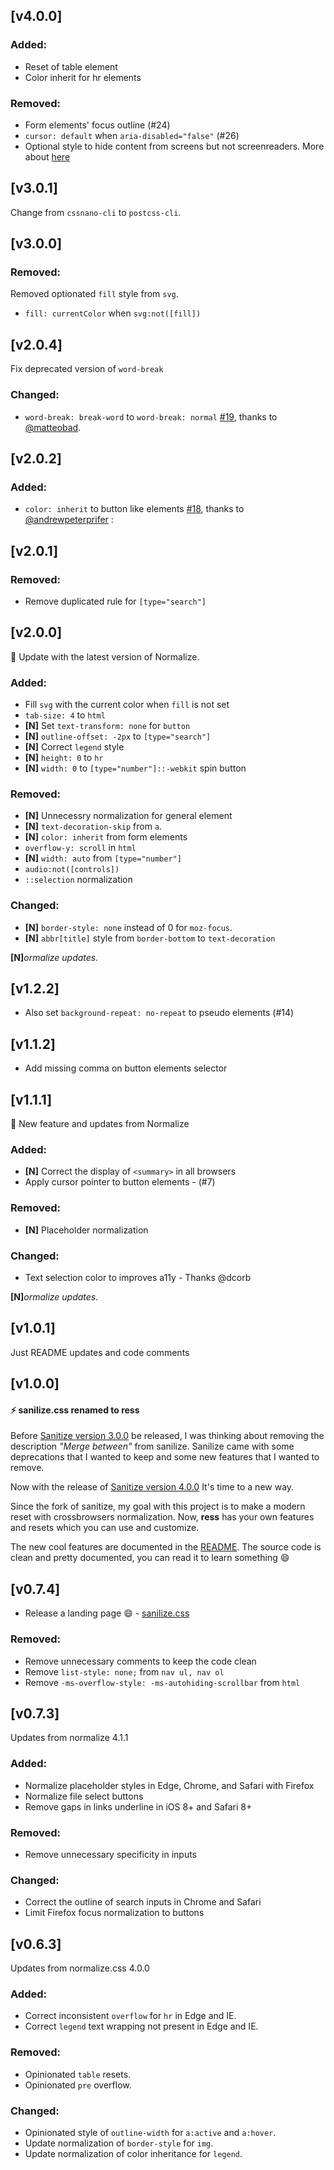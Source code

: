 ## [v4.0.0]

### Added:

-   Reset of table element
-   Color inherit for hr elements

### Removed:

-   Form elements' focus outline (#24)
-   `cursor: default` when `aria-disabled="false"` (#26)
-   Optional style to hide content from screens but not screenreaders. More about [here](https://webaim.org/techniques/css/invisiblecontent/)

## [v3.0.1]

Change from `cssnano-cli` to `postcss-cli`.

## [v3.0.0]

### Removed:

Removed optionated `fill` style from `svg`.

-   `fill: currentColor` when `svg:not([fill])`

## [v2.0.4]

Fix deprecated version of `word-break`

### Changed:

-   `word-break: break-word` to `word-break: normal` [#19](https://github.com/filipelinhares/ress/issues/19), thanks to [@matteobad](https://github.com/matteobad).

## [v2.0.2]

### Added:

-   `color: inherit` to button like elements [#18](https://github.com/filipelinhares/ress/issues/18), thanks to [@andrewpeterprifer](https://github.com/andrewpeterprifer) :

## [v2.0.1]

### Removed:

-   Remove duplicated rule for `[type="search"]`

## [v2.0.0]

:tada: Update with the latest version of Normalize.

### Added:

-   Fill `svg` with the current color when `fill` is not set
-   `tab-size: 4` to `html`
-   **[N]** Set `text-transform: none` for `button`
-   **[N]** `outline-offset: -2px` to `[type="search"]`
-   **[N]** Correct `legend` style
-   **[N]** `height: 0` to `hr`
-   **[N]** `width: 0` to `[type="number"]::-webkit` spin button

### Removed:

-   **[N]** Unnecessry normalization for general element
-   **[N]** `text-decoration-skip` from `a`.
-   **[N]** `color: inherit` from form elements
-   `overflow-y: scroll` in `html`
-   **[N]** `width: auto` from `[type="number"]`
-   `audio:not([controls])`
-   `::selection` normalization

### Changed:

-   **[N]** `border-style: none` instead of 0 for `moz-focus`.
-   **[N]** `abbr[title]` style from `border-bottom` to `text-decoration`

**[N]**_ormalize updates._

## [v1.2.2]

-   Also set `background-repeat: no-repeat` to pseudo elements (#14)

## [v1.1.2]

-   Add missing comma on button elements selector

## [v1.1.1]

:tada: New feature and updates from Normalize

### Added:

-   **[N]** Correct the display of `<summary>` in all browsers
-   Apply cursor pointer to button elements - (#7)

### Removed:

-   **[N]** Placeholder normalization

### Changed:

-   Text selection color to improves a11y - Thanks @dcorb

**[N]**_ormalize updates._

## [v1.0.1]

Just README updates and code comments

## [v1.0.0]

#### :zap: sanilize.css renamed to ress

Before [Sanitize version 3.0.0](https://github.com/10up/sanitize.css/commit/8eb14223c1d5c928a2a51b17d4227849e7b5bdb7) be released, I was thinking about removing the description _"Merge between"_ from sanilize. Sanilize came with some deprecations that I wanted to keep and some new features that I wanted to remove.

Now with the release of [Sanitize version 4.0.0](https://github.com/10up/sanitize.css/commit/bf3d695016cbd5d17c89361d4273f3d5f69aa0ee) It's time to a new way.

Since the fork of sanitize, my goal with this project is to make a modern reset with crossbrowsers normalization. Now, **ress** has your own features and resets which you can use and customize.

The new cool features are documented in the [README](README.md/#features). The source code is clean and pretty documented, you can read it to learn something :smile:

## [v0.7.4]

-   Release a landing page :smile: - [sanilize.css](http://filipelinhares.github.io/sanilize.css/)

### Removed:

-   Remove unnecessary comments to keep the code clean
-   Remove `list-style: none;` from `nav ul, nav ol`
-   Remove `-ms-overflow-style: -ms-autohiding-scrollbar` from `html`

## [v0.7.3]

Updates from normalize 4.1.1

### Added:

-   Normalize placeholder styles in Edge, Chrome, and Safari with Firefox
-   Normalize file select buttons
-   Remove gaps in links underline in iOS 8+ and Safari 8+

### Removed:

-   Remove unnecessary specificity in inputs

### Changed:

-   Correct the outline of search inputs in Chrome and Safari
-   Limit Firefox focus normalization to buttons

## [v0.6.3]

Updates from normalize.css 4.0.0

### Added:

-   Correct inconsistent `overflow` for `hr` in Edge and IE.
-   Correct `legend` text wrapping not present in Edge and IE.

### Removed:

-   Opinionated `table` resets.
-   Opinionated `pre` overflow.

### Changed:

-   Opinionated style of `outline-width` for `a:active` and `a:hover`.
-   Update normalization of `border-style` for `img`.
-   Update normalization of color inheritance for `legend`.
